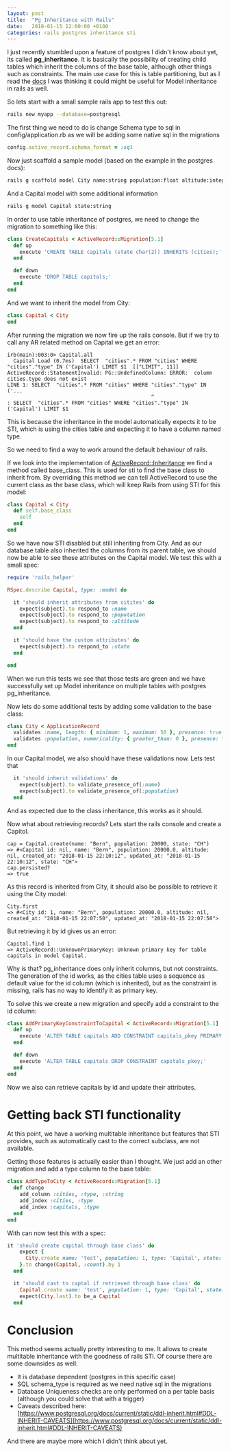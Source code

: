```yaml
---
layout: post
title:  "Pg Inheritance with Rails"
date:   2018-01-15 12:00:00 +0100
categories: rails postgres inheritance sti
---
```


I just recently stumbled upon a feature of postgres I didn't know about yet, its called **pg_inheritance**.
It is basically the possibility of creating child tables which inherit the columns of the base table, although
other things such as constraints. The main use case for this is table partitioning, but as I read the [docs](https://www.postgresql.org/docs/current/static/ddl-inherit.html)
I was thinking it could might be useful for Model inheritance in rails as well. 

So lets start with a small sample rails app to test this out:

```bash
rails new myapp --database=postgresql
```

The first thing we need to do is change Schema type to sql in config/application.rb as we will be adding some native sql in the migrations

```ruby
config.active_record.schema_format = :sql
```

Now just scaffold a sample model (based on the example in the postgres docs):

```bash
rails g scaffold model City name:string population:float altitude:integer
```

And a Capital model with some additional information

```bash
rails g model Capital state:string
```

In order to use table inheritance of postgres, we need to change the migration to something like this:

```ruby
class CreateCapitals < ActiveRecord::Migration[5.1]
  def up
    execute 'CREATE TABLE capitals (state char(2)) INHERITS (cities);'
  end

  def down
    execute 'DROP TABLE capitals;'
  end
end
```

And we want to inherit the model from City:

```ruby
class Capital < City  
end
```

After running the migration we now fire up the rails console. But if we try to call any AR related method on Capital we get an error:

```
irb(main):003:0> Capital.all
  Capital Load (0.7ms)  SELECT  "cities".* FROM "cities" WHERE "cities"."type" IN ('Capital') LIMIT $1  [["LIMIT", 11]]
ActiveRecord::StatementInvalid: PG::UndefinedColumn: ERROR:  column cities.type does not exist
LINE 1: SELECT  "cities".* FROM "cities" WHERE "cities"."type" IN ('...
                                               ^
: SELECT  "cities".* FROM "cities" WHERE "cities"."type" IN ('Capital') LIMIT $1

```

This is because the inheritance in the model automatically expects it to be STI, which is using the cities table and expecting it to have
 a column named type.
 
So we need to find a way to work around the default behaviour of rails.
 
If we look into the implementation of [ActiveRecord::Inheritance](http://api.rubyonrails.org/classes/ActiveRecord/Inheritance/ClassMethods.html) we find a method called base_class. This is used
for sti to find the base class to inherit from. By overriding this method we can tell ActiveRecord to use the current
class as the base class, which will keep Rails from using STI for this model:

```ruby
class Capital < City
  def self.base_class
    self
  end
end
```

So we have now STI disabled but still inheriting from City. And as our database table also inherited the columns from
its parent table, we should now be able to see these attributes on the Capital model. We test this with a small spec:

```ruby
require 'rails_helper'

RSpec.describe Capital, type: :model do

  it 'should inherit attributes from citites' do
    expect(subject).to respond_to :name
    expect(subject).to respond_to :population
    expect(subject).to respond_to :altitude
  end

  it 'should have the custom attributes' do
    expect(subject).to respond_to :state
  end

end
```

When we run this tests we see that those tests are green and we have successfully set up Model inheritance on multiple tables
with postgres pg_inheritance.

Now lets do some additional tests by adding some validation to the base class:

```ruby
class City < ApplicationRecord
  validates :name, length: { minimum: 1, maximum: 50 }, presence: true
  validates :population, numericality: { greater_than: 0 }, presence: true
end
```

In our Capital model, we also should have these validations now. Lets test that

```ruby
  it 'should inherit validations' do
    expect(subject).to validate_presence_of(:name)
    expect(subject).to validate_presence_of(:population)
  end
```

And as expected due to the class inheritance, this works as it should.

Now what about retrieving records? Lets start the rails console and create a Capitol.

```
cap = Capital.create(name: "Bern", population: 20000, state: "CH")
=> #<Capital id: nil, name: "Bern", population: 20000.0, altitude: nil, created_at: "2018-01-15 22:10:12", updated_at: "2018-01-15 22:10:12", state: "CH">
cap.persisted?
=> true
```

As this record is inherited from City, it should also be possible to retrieve it using the City model:

```
City.first
=> #<City id: 1, name: "Bern", population: 20000.0, altitude: nil, created_at: "2018-01-15 22:07:50", updated_at: "2018-01-15 22:07:50">
```

But retrieving it by id gives us an error:

```
Capital.find 1
=> ActiveRecord::UnknownPrimaryKey: Unknown primary key for table capitals in model Capital.
```

Why is that? pg_inheritance does only inherit columns, but not constraints. The generation of the id works, as the cities table
uses a sequence as default value for the id column (which is inherited), but as the constraint is missing, rails has no way to identify it
as primary key.

To solve this we create a new migration and specify add a constraint to the id column:

```ruby
class AddPrimaryKeyConstraintToCapital < ActiveRecord::Migration[5.1]
  def up
    execute 'ALTER TABLE capitals ADD CONSTRAINT capitals_pkey PRIMARY KEY(id);'
  end

  def down
    execute 'ALTER TABLE capitals DROP CONSTRAINT capitals_pkey;'
  end
end
```

Now we also can retrieve capitals by id and update their attributes.

# Getting back STI functionality
At this point, we have a working multitable inheritance but features that STI provides, such as automatically cast to the correct
subclass, are not available.

Getting those features is actually easier than I thought. We just add an other migration and add a type column
to the base table:

```ruby
class AddTypeToCity < ActiveRecord::Migration[5.1]
  def change
    add_column :cities, :type, :string
    add_index :cities, :type
    add_index :capitals, :type
  end
end
```

With can now test this with a spec:

```ruby
it 'should create capital through base class' do
    expect {
      City.create name: 'test', population: 1, type: 'Capital', state: 'CH'
    }.to change(Capital, :count).by 1
  end

  it 'should cast to captal if retrieved through base class' do
    Capital.create name: 'test', population: 1, type: 'Capital', state: 'CH'
    expect(City.last).to be_a Capital
  end
```

# Conclusion
This method seems actually pretty interesting to me. It allows to create multitable inheritance with the
goodness of rails STI. Of course there are some downsides as well:

* It is database dependent (postgres in this specific case)
* SQL schema_type is required as we need native sql in the migrations
* Database Uniqueness checks are only performed on a per table basis (although you could solve that with a trigger)
* Caveats described here: [https://www.postgresql.org/docs/current/static/ddl-inherit.html#DDL-INHERIT-CAVEATS](https://www.postgresql.org/docs/current/static/ddl-inherit.html#DDL-INHERIT-CAVEATS)

And there are maybe more which I didn't think about yet.